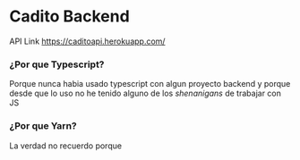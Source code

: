 # Cadito Backend

API Link https://caditoapi.herokuapp.com/

### ¿Por que Typescript?

Porque nunca habia usado typescript con algun proyecto backend y porque desde que lo uso no he tenido alguno de los _shenanigans_ de trabajar con JS
### ¿Por que Yarn?

La verdad no recuerdo porque